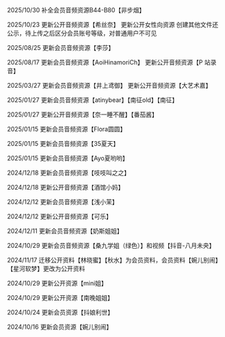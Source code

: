 2025/10/30
补全会员音频资源B44-B80【非步烟】

2025/10/23
更新公开音频资源【希丝奈】
更新公开女性向资源
创建其他文件还公示，待上传之后区分会员账号等级，对普通用户不可见

2025/08/25
更新会员音频资源【李莎】

2025/08/17
更新会员音频资源【AoiHinamoriCh】
更新公开音频资源【P 站录音】

2025/03/27
更新会员音频资源【井上鸢御】
更新公开音频资源【大艺术嘉】

2025/01/27
更新会员音频资源【atinybear】【南征old】【南征】

2025/01/27
更新公开音频资源【奈一睡不醒】【番茄酱】

2025/01/15
更新会员音频资源【Flora圆圆】

2025/01/15
更新会员音频资源【35夏天】

2025/01/15
更新会员音频资源【Ayo夏哟哟】

2024/12/18
更新会员音频资源【吱吱叫之之】

2024/12/18
更新公开音频资源【酒馆小妈】

2024/12/12
更新会员音频资源【浅小茉】

2024/12/12
更新公开音频资源【可乐】

2024/12/11
更新会员音频资源【奶斯姐姐】

2024/10/29
更新会员音频资源【桑九学姐（绿色）】和视频【抖音-八月未央】

2024/11/17
迁移公开资料【林晓蜜】【秋水】为会员资料，会员资料【婉儿别闹】【星河软梦】更改为公开资料

2024/10/29
更新公开资源【mini姐】

2024/10/29
更新公开资源【南晚姐姐】

2024/10/24
更新会员资源【抖娘利世】

2024/10/16
更新会员资源【婉儿别闹】
